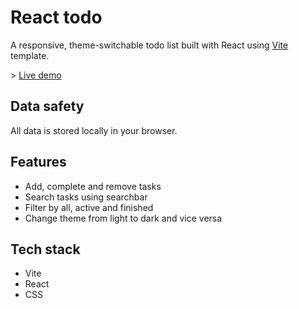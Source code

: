 # React todo

A responsive, theme-switchable todo list built with React using [Vite](https://vite.dev/) template.

\> [Live demo](https://le-croissant.github.io/react-todo)

## Data safety

All data is stored locally in your browser.

## Features

-   Add, complete and remove tasks
-   Search tasks using searchbar
-   Filter by all, active and finished
-   Change theme from light to dark and vice versa

## Tech stack

-   Vite
-   React
-   CSS
